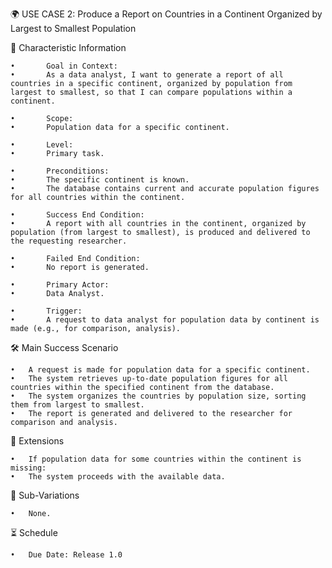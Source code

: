 🌍 USE CASE 2: Produce a Report on Countries in a Continent Organized by Largest to Smallest Population

📌 Characteristic Information

	•       Goal in Context:
	•       As a data analyst, I want to generate a report of all countries in a specific continent, organized by population from largest to smallest, so that I can compare populations within a continent.
	
    •       Scope:
	•       Population data for a specific continent.
	
    •       Level:
	•       Primary task.
	
    •       Preconditions:
	•       The specific continent is known.
	•       The database contains current and accurate population figures for all countries within the continent.

    •       Success End Condition:
	•       A report with all countries in the continent, organized by population (from largest to smallest), is produced and delivered to the requesting researcher.
	
    •       Failed End Condition:
	•       No report is generated.
	
    •       Primary Actor:
	•       Data Analyst.

	•       Trigger:
	•       A request to data analyst for population data by continent is made (e.g., for comparison, analysis).

🛠 Main Success Scenario

	•	A request is made for population data for a specific continent.
    •	The system retrieves up-to-date population figures for all countries within the specified continent from the database.
	•	The system organizes the countries by population size, sorting them from largest to smallest.
	•	The report is generated and delivered to the researcher for comparison and analysis.

🚨 Extensions

	•	If population data for some countries within the continent is missing:
	•	The system proceeds with the available data.

🔀 Sub-Variations

	•	None.

⏳ Schedule

	•	Due Date: Release 1.0
